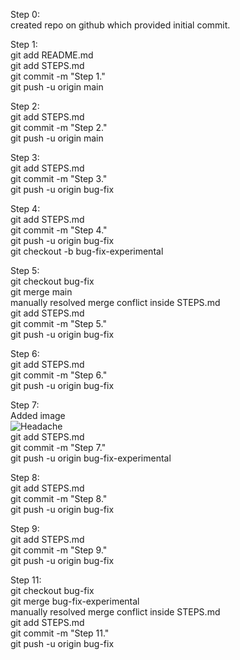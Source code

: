 Step 0:<br>
created repo on github which provided initial commit.<br>

Step 1:<br>
git add README.md<br>
git add STEPS.md<br>
git commit -m "Step 1."<br>
git push -u origin main<br>

Step 2:<br>
git add STEPS.md<br>
git commit -m "Step 2."<br>
git push -u origin main<br>

Step 3:<br> 
git add STEPS.md<br>
git commit -m "Step 3."<br>
git push -u origin bug-fix<br>

Step 4:<br> 
git add STEPS.md<br>
git commit -m "Step 4."<br>
git push -u origin bug-fix<br>
git checkout -b bug-fix-experimental<br>

Step 5:<br> 
git checkout bug-fix<br>
git merge main<br>
manually resolved merge conflict inside STEPS.md<br>
git add STEPS.md<br>
git commit -m "Step 5."<br>
git push -u origin bug-fix<br>

Step 6:<br>
git add STEPS.md<br>
git commit -m "Step 6."<br>
git push -u origin bug-fix<br>

Step 7:<br>
Added image<br>
![Headache](https://external-content.duckduckgo.com/iu/?u=https%3A%2F%2Fi.imgflip.com%2F471xbc.jpg&f=1&nofb=1&ipt=0f8ac697eb153de179896f999f481de8e7cf42597802a218ee2b42a52c2cea88&ipo=images "Merge Conflicts")<br>
git add STEPS.md<br>
git commit -m "Step 7."<br>
git push -u origin bug-fix-experimental<br>

Step 8:<br> 
git add STEPS.md<br>
git commit -m "Step 8."<br>
git push -u origin bug-fix<br>

Step 9:<br> 
git add STEPS.md<br>
git commit -m "Step 9."<br>
git push -u origin bug-fix<br>

Step 11:<br>
git checkout bug-fix<br>
git merge bug-fix-experimental<br>
manually resolved merge conflict inside STEPS.md<br>
git add STEPS.md<br>
git commit -m "Step 11."<br>
git push -u origin bug-fix<br>